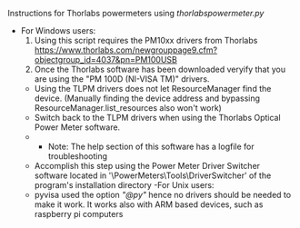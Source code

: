 Instructions for Thorlabs powermeters using _thorlabspowermeter.py_


- For Windows users:
  1. Using this script requires the PM10xx drivers from Thorlabs
    https://www.thorlabs.com/newgrouppage9.cfm?objectgroup_id=4037&pn=PM100USB
  2. Once the Thorlabs software has been downloaded veryify that you are using the "PM  100D (NI-VISA TM)" drivers.
    - Using the TLPM drivers does not let ResourceManager find the device. (Manually finding the device address and bypassing ResourceManager.list_resources also won't work)
    - Switch back to the TLPM drivers when using the Thorlabs Optical Power Meter software.
    - - Note: The help section of this software has a logfile for troubleshooting
    - Accomplish this step using the Power Meter Driver Switcher software located in '\PowerMeters\Tools\DriverSwitcher' of the program's installation directory
-For Unix users:
  - pyvisa used the option _"@py"_ hence no drivers should be needed to make it work. It works also with ARM based devices, such as raspberry pi computers
